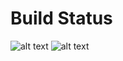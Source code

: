 # Build Status
![alt text](https://travis-ci.org/harrisong/ProfileBuilder.svg?branch=master "master")
![alt text](https://travis-ci.org/harrisong/ProfileBuilder.svg?branch=development "development")
